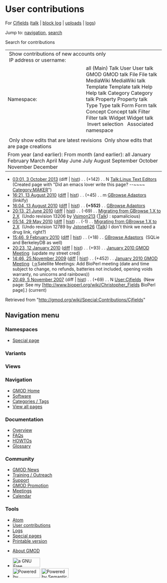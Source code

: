 <div id="mw-page-base" class="noprint">

</div>

<div id="mw-head-base" class="noprint">

</div>

<div id="content" class="mw-body" role="main">

<span id="top"></span>

<div id="mw-js-message" style="display:none;">

</div>



# <span dir="auto">User contributions</span>

<div id="bodyContent">

<div id="contentSub">

For [Cjfields](/wiki/User:Cjfields "User:Cjfields") (<a
href="/mediawiki/index.php?title=User_talk:Cjfields&amp;action=edit&amp;redlink=1"
class="new" title="User talk:Cjfields (page does not exist)">talk</a> \|
[block
log](/mediawiki/index.php?title=Special:Log/block&page=User%3ACjfields "Special:Log/block")
\|
[uploads](/wiki/Special:ListFiles/Cjfields "Special:ListFiles/Cjfields")
\| [logs](/wiki/Special:Log/Cjfields "Special:Log/Cjfields"))

</div>

<div id="jump-to-nav" class="mw-jump">

Jump to: [navigation](#mw-navigation), [search](#p-search)

</div>

<div id="mw-content-text">

Search for contributions

<table class="mw-contributions-table">
<colgroup>
<col style="width: 50%" />
<col style="width: 50%" />
</colgroup>
<tbody>
<tr class="odd">
<td colspan="2"> Show contributions of new accounts only<br />
 IP address or username:</td>
</tr>
<tr class="even">
<td class="mw-label">Namespace:</td>
<td>all (Main) Talk User User talk GMOD GMOD talk File File talk
MediaWiki MediaWiki talk Template Template talk Help Help talk Category
Category talk Property Property talk Type Type talk Form Form talk
Concept Concept talk Filter Filter talk Widget Widget talk  
 Invert selection 
 Associated namespace </td>
</tr>
<tr class="odd">
<td colspan="2"></td>
</tr>
<tr class="even">
<td colspan="2"> Only show edits that are latest revisions
 Only show edits that are page creations</td>
</tr>
<tr class="odd">
<td colspan="2">From year (and earlier): From month (and earlier): all
January February March April May June July August September October
November December</td>
</tr>
</tbody>
</table>

- <a
  href="/mediawiki/index.php?title=Talk:Linux_Text_Editors&amp;oldid=24602"
  class="mw-changeslist-date" title="Talk:Linux Text Editors">03:01, 3
  October 2013</a> (diff \|
  [hist](/mediawiki/index.php?title=Talk:Linux_Text_Editors&action=history "Talk:Linux Text Editors"))
  <span class="mw-changeslist-separator">. .</span>
  <span class="mw-plusminus-pos" dir="ltr"
  title="142 bytes after change">(+142)</span>‎
  <span class="mw-changeslist-separator">. .</span> N
  <a href="/wiki/Talk:Linux_Text_Editors" class="mw-contributions-title"
  title="Talk:Linux Text Editors">Talk:Linux Text Editors</a> ‎
  <span class="comment">(Created page with "Did an emacs lover write
  this page? --\~\~\~~
  [Category:MAKER](/wiki/Category:MAKER "Category:MAKER")")</span>
- <a href="/mediawiki/index.php?title=GBrowse_Adaptors&amp;oldid=14173"
  class="mw-changeslist-date" title="GBrowse Adaptors">16:21, 13 August
  2010</a>
  ([diff](/mediawiki/index.php?title=GBrowse_Adaptors&diff=prev&oldid=14173 "GBrowse Adaptors")
  \|
  [hist](/mediawiki/index.php?title=GBrowse_Adaptors&action=history "GBrowse Adaptors"))
  <span class="mw-changeslist-separator">. .</span>
  <span class="mw-plusminus-pos" dir="ltr"
  title="2,881 bytes after change">(+45)</span>‎
  <span class="mw-changeslist-separator">. .</span> m
  <a href="/wiki/GBrowse_Adaptors" class="mw-contributions-title"
  title="GBrowse Adaptors">GBrowse Adaptors</a> ‎
  <span class="comment">(linkify)</span>
- <a href="/mediawiki/index.php?title=GBrowse_Adaptors&amp;oldid=14172"
  class="mw-changeslist-date" title="GBrowse Adaptors">16:04, 13 August
  2010</a>
  ([diff](/mediawiki/index.php?title=GBrowse_Adaptors&diff=prev&oldid=14172 "GBrowse Adaptors")
  \|
  [hist](/mediawiki/index.php?title=GBrowse_Adaptors&action=history "GBrowse Adaptors"))
  <span class="mw-changeslist-separator">. .</span> **(+552)**‎
  <span class="mw-changeslist-separator">. .</span>
  <a href="/wiki/GBrowse_Adaptors" class="mw-contributions-title"
  title="GBrowse Adaptors">GBrowse Adaptors</a> ‎
- <a
  href="/mediawiki/index.php?title=Migrating_from_GBrowse_1.X_to_2.X&amp;oldid=13281"
  class="mw-changeslist-date"
  title="Migrating from GBrowse 1.X to 2.X">20:13, 21 June 2010</a>
  ([diff](/mediawiki/index.php?title=Migrating_from_GBrowse_1.X_to_2.X&diff=prev&oldid=13281 "Migrating from GBrowse 1.X to 2.X")
  \|
  [hist](/mediawiki/index.php?title=Migrating_from_GBrowse_1.X_to_2.X&action=history "Migrating from GBrowse 1.X to 2.X"))
  <span class="mw-changeslist-separator">. .</span>
  <span class="mw-plusminus-neg" dir="ltr"
  title="6,595 bytes after change">(-69)</span>‎
  <span class="mw-changeslist-separator">. .</span>
  <a href="/wiki/Migrating_from_GBrowse_1.X_to_2.X"
  class="mw-contributions-title"
  title="Migrating from GBrowse 1.X to 2.X">Migrating from GBrowse 1.X to
  2.X</a> ‎ <span class="comment">(Undo revision 13206 by
  [Vsimon213](/wiki/Special:Contributions/Vsimon213 "Special:Contributions/Vsimon213")
  (<a
  href="/mediawiki/index.php?title=User_talk:Vsimon213&amp;action=edit&amp;redlink=1"
  class="new" title="User talk:Vsimon213 (page does not exist)">Talk</a>)
  : spamalicious)</span>
- <a
  href="/mediawiki/index.php?title=Migrating_from_GBrowse_1.X_to_2.X&amp;oldid=12790"
  class="mw-changeslist-date"
  title="Migrating from GBrowse 1.X to 2.X">05:14, 29 May 2010</a>
  ([diff](/mediawiki/index.php?title=Migrating_from_GBrowse_1.X_to_2.X&diff=prev&oldid=12790 "Migrating from GBrowse 1.X to 2.X")
  \|
  [hist](/mediawiki/index.php?title=Migrating_from_GBrowse_1.X_to_2.X&action=history "Migrating from GBrowse 1.X to 2.X"))
  <span class="mw-changeslist-separator">. .</span>
  <span class="mw-plusminus-neg" dir="ltr"
  title="6,659 bytes after change">(-1)</span>‎
  <span class="mw-changeslist-separator">. .</span>
  <a href="/wiki/Migrating_from_GBrowse_1.X_to_2.X"
  class="mw-contributions-title"
  title="Migrating from GBrowse 1.X to 2.X">Migrating from GBrowse 1.X to
  2.X</a> ‎ <span class="comment">(Undo revision 12789 by
  [Jstone626](/wiki/Special:Contributions/Jstone626 "Special:Contributions/Jstone626")
  (<a
  href="/mediawiki/index.php?title=User_talk:Jstone626&amp;action=edit&amp;redlink=1"
  class="new" title="User talk:Jstone626 (page does not exist)">Talk</a>)
  I don't think we need a drug link, right?)</span>
- <a href="/mediawiki/index.php?title=GBrowse_Adaptors&amp;oldid=11923"
  class="mw-changeslist-date" title="GBrowse Adaptors">15:46, 9 February
  2010</a>
  ([diff](/mediawiki/index.php?title=GBrowse_Adaptors&diff=prev&oldid=11923 "GBrowse Adaptors")
  \|
  [hist](/mediawiki/index.php?title=GBrowse_Adaptors&action=history "GBrowse Adaptors"))
  <span class="mw-changeslist-separator">. .</span>
  <span class="mw-plusminus-pos" dir="ltr"
  title="2,100 bytes after change">(+18)</span>‎
  <span class="mw-changeslist-separator">. .</span>
  <a href="/wiki/GBrowse_Adaptors" class="mw-contributions-title"
  title="GBrowse Adaptors">GBrowse Adaptors</a> ‎
  <span class="comment">(SQLie and BerkeleyDB as well)</span>
- <a
  href="/mediawiki/index.php?title=January_2010_GMOD_Meeting&amp;oldid=11246"
  class="mw-changeslist-date" title="January 2010 GMOD Meeting">20:23, 12
  January 2010</a>
  ([diff](/mediawiki/index.php?title=January_2010_GMOD_Meeting&diff=prev&oldid=11246 "January 2010 GMOD Meeting")
  \|
  [hist](/mediawiki/index.php?title=January_2010_GMOD_Meeting&action=history "January 2010 GMOD Meeting"))
  <span class="mw-changeslist-separator">. .</span>
  <span class="mw-plusminus-pos" dir="ltr"
  title="15,225 bytes after change">(+93)</span>‎
  <span class="mw-changeslist-separator">. .</span>
  <a href="/wiki/January_2010_GMOD_Meeting" class="mw-contributions-title"
  title="January 2010 GMOD Meeting">January 2010 GMOD Meeting</a> ‎
  <span class="comment">(update my street cred)</span>
- <a
  href="/mediawiki/index.php?title=January_2010_GMOD_Meeting&amp;oldid=10735"
  class="mw-changeslist-date" title="January 2010 GMOD Meeting">14:46, 25
  November 2009</a>
  ([diff](/mediawiki/index.php?title=January_2010_GMOD_Meeting&diff=prev&oldid=10735 "January 2010 GMOD Meeting")
  \|
  [hist](/mediawiki/index.php?title=January_2010_GMOD_Meeting&action=history "January 2010 GMOD Meeting"))
  <span class="mw-changeslist-separator">. .</span>
  <span class="mw-plusminus-pos" dir="ltr"
  title="5,395 bytes after change">(+452)</span>‎
  <span class="mw-changeslist-separator">. .</span>
  <a href="/wiki/January_2010_GMOD_Meeting" class="mw-contributions-title"
  title="January 2010 GMOD Meeting">January 2010 GMOD Meeting</a> ‎
  <span class="comment">([→](/wiki/January_2010_GMOD_Meeting#Satellite_Meetings "January 2010 GMOD Meeting")‎<span dir="auto"><span class="autocomment">Satellite
  Meetings: </span> Add BioPerl meeting (date and time subject to
  change, no refunds, batteries not included, opening voids warranty, no
  unicorns and rainbows)</span>)</span>
- <a href="/mediawiki/index.php?title=User:Cjfields&amp;oldid=3307"
  class="mw-changeslist-date" title="User:Cjfields">20:49, 5 November
  2007</a> (diff \|
  [hist](/mediawiki/index.php?title=User:Cjfields&action=history "User:Cjfields"))
  <span class="mw-changeslist-separator">. .</span>
  <span class="mw-plusminus-pos" dir="ltr"
  title="69 bytes after change">(+69)</span>‎
  <span class="mw-changeslist-separator">. .</span> N
  <a href="/wiki/User:Cjfields" class="mw-contributions-title"
  title="User:Cjfields">User:Cjfields</a> ‎ <span class="comment">(New
  page: See my \[http://www.bioperl.org/wiki/Christopher_Fields BioPerl
  page\].)</span> <span class="mw-uctop">(current)</span>

</div>

<div class="printfooter">

Retrieved from "<http://gmod.org/wiki/Special:Contributions/Cjfields>"

</div>

<div id="catlinks" class="catlinks catlinks-allhidden">

</div>

<div class="visualClear">

</div>

</div>

</div>

<div id="mw-navigation">

## Navigation menu

<div id="mw-head">



<div id="left-navigation">

<div id="p-namespaces" class="vectorTabs" role="navigation"
aria-labelledby="p-namespaces-label">

### Namespaces

- <span id="ca-nstab-special">[Special
  page](/wiki/Special:Contributions/Cjfields "This is a special page, you cannot edit the page itself")</span>

</div>

<div id="p-variants" class="vectorMenu emptyPortlet" role="navigation"
aria-labelledby="p-variants-label">

### 

### Variants[](#)

<div class="menu">

</div>

</div>

</div>

<div id="right-navigation">

<div id="p-views" class="vectorTabs emptyPortlet" role="navigation"
aria-labelledby="p-views-label">

### Views

</div>



</div>



</div>

</div>

</div>

<div id="mw-panel">

<div id="p-logo" role="banner">

<a href="/wiki/Main_Page"
style="background-image: url(http://gmod.org/images/GMOD-cogs.png);"
title="Visit the main page"></a>

</div>

<div id="p-Navigation" class="portal" role="navigation"
aria-labelledby="p-Navigation-label">

### Navigation

<div class="body">

- <span id="n-GMOD-Home">[GMOD Home](/wiki/Main_Page)</span>
- <span id="n-Software">[Software](/wiki/GMOD_Components)</span>
- <span id="n-Categories-.2F-Tags">[Categories /
  Tags](/wiki/Categories)</span>
- <span id="n-View-all-pages">[View all
  pages](/wiki/Special:AllPages)</span>

</div>

</div>

<div id="p-Documentation" class="portal" role="navigation"
aria-labelledby="p-Documentation-label">

### Documentation

<div class="body">

- <span id="n-Overview">[Overview](/wiki/Overview)</span>
- <span id="n-FAQs">[FAQs](/wiki/Category:FAQ)</span>
- <span id="n-HOWTOs">[HOWTOs](/wiki/Category:HOWTO)</span>
- <span id="n-Glossary">[Glossary](/wiki/Glossary)</span>

</div>

</div>

<div id="p-Community" class="portal" role="navigation"
aria-labelledby="p-Community-label">

### Community

<div class="body">

- <span id="n-GMOD-News">[GMOD News](/wiki/GMOD_News)</span>
- <span id="n-Training-.2F-Outreach">[Training /
  Outreach](/wiki/Training_and_Outreach)</span>
- <span id="n-Support">[Support](/wiki/Support)</span>
- <span id="n-GMOD-Promotion">[GMOD
  Promotion](/wiki/GMOD_Promotion)</span>
- <span id="n-Meetings">[Meetings](/wiki/Meetings)</span>
- <span id="n-Calendar">[Calendar](/wiki/Calendar)</span>

</div>

</div>

<div id="p-tb" class="portal" role="navigation"
aria-labelledby="p-tb-label">

### Tools

<div class="body">

- <span id="feedlinks"><a
  href="http://gmod.org/mediawiki/index.php?title=Special:Contributions/Cjfields&amp;feed=atom"
  id="feed-atom" class="feedlink" rel="alternate"
  type="application/atom+xml" title="Atom feed for this page">Atom</a></span>
- <span id="t-contributions">[User
  contributions](/wiki/Special:Contributions/Cjfields "A list of contributions of this user")</span>
- <span id="t-log">[Logs](/wiki/Special:Log/Cjfields)</span>
- <span id="t-specialpages"><a href="/wiki/Special:SpecialPages" accesskey="q"
  title="A list of all special pages [q]">Special pages</a></span>
- <span id="t-print"><a
  href="/mediawiki/index.php?title=Special:Contributions/Cjfields&amp;printable=yes"
  rel="alternate" accesskey="p"
  title="Printable version of this page [p]">Printable version</a></span>

</div>

</div>

</div>

</div>

<div id="footer" role="contentinfo">

- <span id="footer-places-about">[About
  GMOD](/wiki/GMOD:About "GMOD:About")</span>

<!-- -->

- <span id="footer-copyrightico">[<img src="http://www.gnu.org/graphics/gfdl-logo-small.png" width="88"
  height="31" alt="a GNU Free Documentation License" />](http://www.gnu.org/licenses/fdl-1.3.html)</span>
- <span id="footer-poweredbyico">[<img src="/mediawiki/skins/common/images/poweredby_mediawiki_88x31.png"
  width="88" height="31" alt="Powered by MediaWiki" />](//www.mediawiki.org/)
  [<img
  src="/mediawiki/extensions/SemanticMediaWiki/includes/../resources/images/smw_button.png"
  width="88" height="31" alt="Powered by Semantic MediaWiki" />](https://www.semantic-mediawiki.org/wiki/Semantic_MediaWiki)</span>

<div style="clear:both">

</div>

</div>
